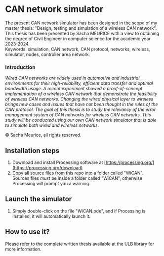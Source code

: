 # CAN network simulator
The present CAN network simulator has been designed in the scope of my master thesis: "Design, testing and simulation of a wireless CAN network".  This thesis has been presented by Sacha MEURICE with a view to obtaining the degree of Civil Engineer in computer science for the academic year 2023-2024.  
Keywords: simulation, CAN network, CAN protocol, networks, wireless, simulator, nodes, controller area network.

### Introduction

*Wired CAN networks are widely used in automotive and industrial environments for their high-reliability, efficient data transfer and optimal bandwidth usage. A recent experiment showed a proof-of-concept implementation of a wireless CAN network that demonstrate the feasibility of wireless CAN networks. Changing the wired physical layer to wireless brings new cases and issues that have not been thought in the rules of the CAN protocol. The goal of this thesis is to study the relevancy of the error management system of CAN networks for wireless CAN networks. This study will be conducted using our own CAN network simulator that is able to simulate both wired and wireless networks.*

© Sacha Meurice, all rights reserved.

## Installation steps

1. Download and install Processing software at [https://processing.org/](https://processing.org/download)
2. Copy all source files from this repo into a folder called "WiCAN".
   Sources files *must* be inside a folder called "WiCAN", otherwise Processing will prompt you a warning.

## Launch the simulator

1. Simply double-click on the file "WiCAN.pde", and if Processing is installed, it will automatically launch it.

## How to use it?

Please refer to the complete written thesis available at the ULB library for more information.
